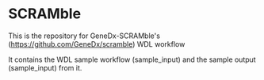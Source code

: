 # SCRAMble


This is the repository for GeneDx-SCRAMble's (https://github.com/GeneDx/scramble) WDL workflow

It contains the WDL sample workflow (sample_input) and the sample output (sample_input) from it.
